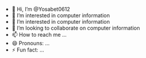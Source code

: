 - 👋 Hi, I’m @Yosabet0612
- 👀 I’m interested in computer information
- 🌱  I’m interested in computer information
- 💞️ I’m looking to collaborate on computer information
- 📫 How to reach me ...
- 😄 Pronouns: ...
- ⚡ Fun fact: ...

<!---
Yosabet0612/Yosabet0612 is a ✨ special ✨ repository because its `README.md` (this file) appears on your GitHub profile.
You can click the Preview link to take a look at your changes.
--->
